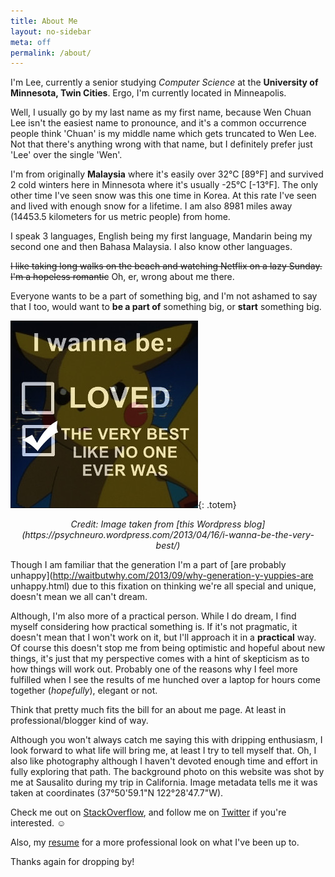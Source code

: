 ```yaml
---
title: About Me
layout: no-sidebar
meta: off
permalink: /about/
---
```


I'm Lee, currently a senior studying *Computer Science* at the **University of Minnesota, Twin Cities**. Ergo, I'm currently located in Minneapolis.

Well, I usually go by my last name as my first name, because Wen Chuan Lee isn't the easiest name to pronounce, and it's a common occurrence people think 'Chuan' is my middle name which gets truncated to Wen Lee. Not that there's anything wrong with that name, but I definitely prefer just 'Lee' over the single 'Wen'. 

I'm from originally **Malaysia** where it's easily over 32°C [89°F] and survived 2 cold winters here in Minnesota where it's usually -25°C [-13°F]. The only other time I've seen snow was this one time in Korea. At this rate I've seen and lived with enough snow for a lifetime. I am also 8981 miles away (14453.5 kilometers for us metric people) from home.

I speak 3 languages, English being my first language, Mandarin being my second one and then Bahasa Malaysia. I also know other languages.

<span  markdown="0"><s>I like taking long walks on the beach and watching Netflix on a lazy Sunday. I'm a hopeless romantic</s> Oh, er, wrong about me there. </span>

Everyone wants to be a part of something big, and I'm not ashamed to say that I too, would want to **be a part of** something big, or **start** something big.
<br />

![I wanna be the very best](/assets/images/theverybest.jpg){: .totem}

<div style="text-align: center" markdown="1"> <i>Credit: Image taken from [this Wordpress blog](https://psychneuro.wordpress.com/2013/04/16/i-wanna-be-the-very-best/)</i>
</div>

Though I am familiar that the generation I'm a part of [are probably unhappy](http://waitbutwhy.com/2013/09/why-generation-y-yuppies-are unhappy.html) due to this fixation on thinking we're all special and unique, doesn't mean we all can't dream.  

Although, I'm also more of a practical person. While I do dream, I find myself considering how practical something is. If it's not pragmatic, it doesn't mean that I won't work on it, but I'll approach it in a **practical** way. Of course this doesn't stop me from being optimistic and hopeful about new things, it's just that my perspective comes with a hint of skepticism as to how things will work out. Probably one of the reasons why I feel more fulfilled when I see the results of me hunched over a laptop for hours come together (*hopefully*), elegant or not. 

Think that pretty much fits the bill for an about me page. At least in professional/blogger kind of way. 

Although you won't always catch me saying this with dripping enthusiasm, I look forward to what life will bring me, at least I try to tell myself that. Oh, I also like photography although I haven't devoted enough time and effort in fully exploring that path. The background photo on this website was shot by me at Sausalito during my trip in California. Image metadata tells me it was taken at coordinates (37°50'59.1"N 122°28'47.7"W). 

Check me out on [StackOverflow](https://www.stackoverflow.com/users/4512948/matrixanomaly), and follow me on [Twitter](https://www.twitter.com/wenchuanlee) if you're interested. ☺

Also, my [resume](/resume/) for a more professional look on what I've been up to. 

Thanks again for dropping by! 